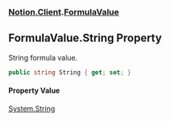 ### [Notion.Client](Notion.Client.md 'Notion.Client').[FormulaValue](Notion.Client.FormulaValue.md 'Notion.Client.FormulaValue')

## FormulaValue.String Property

String formula value.

```csharp
public string String { get; set; }
```

#### Property Value
[System.String](https://docs.microsoft.com/en-us/dotnet/api/System.String 'System.String')